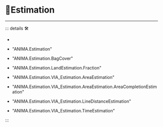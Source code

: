 
# 💜<anima>Estimation</anima>

---

<!-- =================================================== -->
<!-- =================================================== -->
<!-- =================================================== -->
<!-- =================================================== -->
<!-- =================================================== -->
::: details 🛠

-

- "ANIMA.Estimation"
- "ANIMA.Estimation.BagCover"
- "ANIMA.Estimation.LandEstimation.Fraction"
- "ANIMA.Estimation.VIA_Estimation.AreaEstimation"
- "ANIMA.Estimation.VIA_Estimation.AreaEstimation.AreaCompletionEstimation"
- "ANIMA.Estimation.VIA_Estimation.LineDistanceEstimation"
- "ANIMA.Estimation.VIA_Estimation.TimeEstimation"

:::
